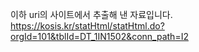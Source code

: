 이하 uri의 사이트에서 추출해 낸 자료입니다.\
https://kosis.kr/statHtml/statHtml.do?orgId=101&tblId=DT_1IN1502&conn_path=I2
